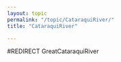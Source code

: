 ```yaml
---
layout: topic
permalink: "/topic/CataraquiRiver/"
title: "CataraquiRiver"

---
```


#REDIRECT GreatCataraquiRiver

